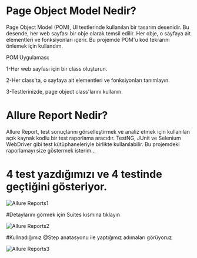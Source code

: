 # Page Object Model Nedir?
Page Object Model (POM), UI testlerinde kullanılan bir tasarım desenidir. Bu desende, her web sayfası bir obje olarak temsil edilir. Her obje, o sayfaya ait elementleri ve fonksiyonları içerir.
Bu projemde POM'u kod tekrarını önlemek için kullandım.

POM Uygulaması:

1-Her web sayfası için bir class oluşturun.

2-Her class'ta, o sayfaya ait elementleri ve fonksiyonları tanımlayın.

3-Testlerinizde, page object class'larını kullanın.





# Allure Report Nedir?
Allure Report, test sonuçlarını görselleştirmek ve analiz etmek için kullanılan açık kaynak kodlu bir test raporlama aracıdır. TestNG, JUnit ve Selenium WebDriver gibi test kütüphaneleriyle birlikte kullanılabilir.
Bu projemdeki raporlamayı size göstermek isterim...

# 4 test  yazdığımızı ve 4 testinde geçtiğini gösteriyor.

![Allure Reports1](https://github.com/mehtaptunc/PageObjectModelDemo/assets/134071818/f574ab06-2b89-4bf4-8b2c-0df21a944efc)

#Detaylarını görmek için Suites kısmına tıklayın 

![Allure Reports2](https://github.com/mehtaptunc/PageObjectModelDemo/assets/134071818/bbc59076-303f-470d-b538-162915d3d876)

#Kullnadığımız @Step anatasyonu ile yaptığımız adımaları görüyoruz

![Allure Reports3](https://github.com/mehtaptunc/PageObjectModelDemo/assets/134071818/7af9853c-c01f-48e9-8263-d44ab93c3255)
